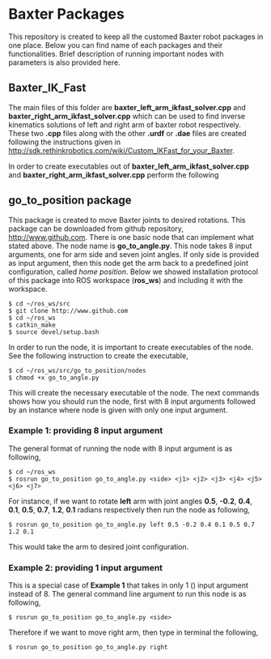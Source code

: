 # Baxter Packages
This repository is created to keep all the customed Baxter robot packages in one place. Below you can find name of each packages and their functionalities. Brief description of running important nodes with parameters is also provided here.

## Baxter_IK_Fast
The main files of this folder are **baxter_left_arm_ikfast_solver.cpp** and **baxter_right_arm_ikfast_solver.cpp** which can be used to find inverse kinematics solutions of left and right arm of baxter robot respectively. These two **.cpp** files along with the other **.urdf** or **.dae** files are created following the instructions given in http://sdk.rethinkrobotics.com/wiki/Custom_IKFast_for_your_Baxter. <br>

In order to create executables out of **baxter_left_arm_ikfast_solver.cpp** and **baxter_right_arm_ikfast_solver.cpp** perform the following


## go_to_position package

This package is created to move Baxter joints to desired rotations. This package can be downloaded from github repository, http://www.github.com. There is one basic node that can implement what stated above. The node name is **go_to_angle.py**. This node takes 8 input arguments, one for arm side and seven joint angles. If only side is provided as input argument, then this node get the arm back to a predefined joint configuration, called *home position*. Below we showed installation protocol of this package into ROS workspace (**ros_ws**) and including it with the workspace.

```
$ cd ~/ros_ws/src
$ git clone http://www.github.com
$ cd ~/ros_ws
$ catkin_make
$ source devel/setup.bash
```
In order to run the node, it is important to create executables of the node. See the following instruction to create the executable,

```
$ cd ~/ros_ws/src/go_to_position/nodes
$ chmod +x go_to_angle.py
```

This will create the necessary executable of the node. The next commands shows how you should run the node, first with 8 input arguments followed by an instance where node is given with only one input argument.

### Example 1:  providing 8 input argument
The general format of running the node with 8 input argument is as following,

```
$ cd ~/ros_ws
$ rosrun go_to_position go_to_angle.py <side> <j1> <j2> <j3> <j4> <j5> <j6> <j7>
```
For instance, if we want to rotate **left** arm with joint angles **0.5**, **-0.2**, **0.4**, **0.1**, **0.5**, **0.7**, **1.2**, **0.1** radians respectively then run the node as following,

```
$ rosrun go_to_position go_to_angle.py left 0.5 -0.2 0.4 0.1 0.5 0.7 1.2 0.1
```
This would take the arm to desired joint configuration.

### Example 2: providing 1 input argument
This is a special case of **Example 1** that takes in only 1 (<side>) input argument instead of 8. The general command line argument to run this node is as following,

```
$ rosrun go_to_position go_to_angle.py <side>
```
Therefore if we want to move right arm, then type in terminal the following,

```
$ rosrun go_to_position go_to_angle.py right
```
